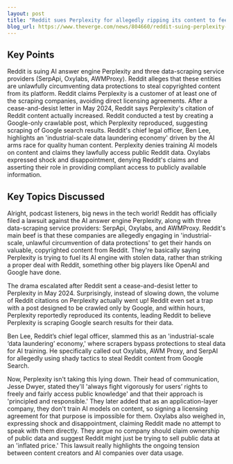 ```yaml
---
layout: post 
title: "Reddit sues Perplexity for allegedly ripping its content to feed AI"
blog_url: https://www.theverge.com/news/804660/reddit-suing-perplexity-data-scrapers-ai-lawsuit?utm_source=tldrai 
---
```




## Key Points

Reddit is suing AI answer engine Perplexity and three data-scraping service providers (SerpApi, Oxylabs, AWMProxy).
Reddit alleges that these entities are unlawfully circumventing data protections to steal copyrighted content from its platform.
Reddit claims Perplexity is a customer of at least one of the scraping companies, avoiding direct licensing agreements.
After a cease-and-desist letter in May 2024, Reddit says Perplexity's citation of Reddit content actually increased.
Reddit conducted a test by creating a Google-only crawlable post, which Perplexity reproduced, suggesting scraping of Google search results.
Reddit's chief legal officer, Ben Lee, highlights an 'industrial-scale data laundering economy' driven by the AI arms race for quality human content.
Perplexity denies training AI models on content and claims they lawfully access public Reddit data.
Oxylabs expressed shock and disappointment, denying Reddit's claims and asserting their role in providing compliant access to publicly available information.

## Key Topics Discussed

Alright, podcast listeners, big news in the tech world! Reddit has officially filed a lawsuit against the AI answer engine Perplexity, along with three data-scraping service providers: SerpApi, Oxylabs, and AWMProxy. Reddit's main beef is that these companies are allegedly engaging in 'industrial-scale, unlawful circumvention of data protections' to get their hands on valuable, copyrighted content from Reddit. They're basically saying Perplexity is trying to fuel its AI engine with stolen data, rather than striking a proper deal with Reddit, something other big players like OpenAI and Google have done.

The drama escalated after Reddit sent a cease-and-desist letter to Perplexity in May 2024. Surprisingly, instead of slowing down, the volume of Reddit citations on Perplexity actually went up! Reddit even set a trap with a post designed to be crawled only by Google, and within hours, Perplexity reportedly reproduced its contents, leading Reddit to believe Perplexity is scraping Google search results for their data.

Ben Lee, Reddit’s chief legal officer, slammed this as an 'industrial-scale ‘data laundering’ economy,' where scrapers bypass protections to steal data for AI training. He specifically called out Oxylabs, AWM Proxy, and SerpAI for allegedly using shady tactics to steal Reddit content from Google Search.

Now, Perplexity isn't taking this lying down. Their head of communication, Jesse Dwyer, stated they'll 'always fight vigorously for users’ rights to freely and fairly access public knowledge' and that their approach is 'principled and responsible.' They later added that as an application-layer company, they don't train AI models on content, so signing a licensing agreement for that purpose is impossible for them. Oxylabs also weighed in, expressing shock and disappointment, claiming Reddit made no attempt to speak with them directly. They argue no company should claim ownership of public data and suggest Reddit might just be trying to sell public data at an 'inflated price.' This lawsuit really highlights the ongoing tension between content creators and AI companies over data usage.

